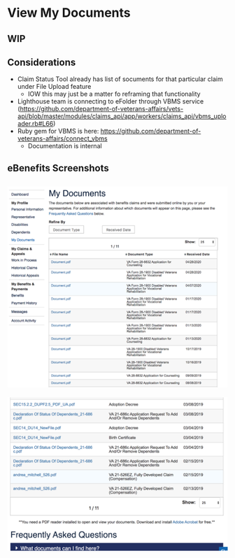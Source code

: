 # View My Documents

## WIP

## Considerations

- Claim Status Tool already has list of socuments for that particular claim under File Upload feature
  - IOW this may just be a matter fo reframing that functionality
- Lighthouse team is connecting to eFolder through VBMS service (https://github.com/department-of-veterans-affairs/vets-api/blob/master/modules/claims_api/app/workers/claims_api/vbms_uploader.rb#L66) 
- Ruby gem for VBMS is here: https://github.com/department-of-veterans-affairs/connect_vbms
  - Documentation is internal

## eBenefits Screenshots

![screenshot](images/my-docs-1.png)
---
![screenshot](images/my-docs-2.png)
